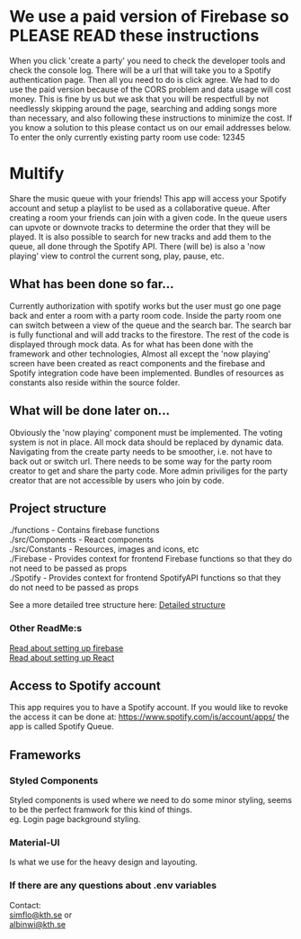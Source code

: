 # We use a paid version of Firebase so PLEASE READ these instructions
When you click 'create a party' you need to check the developer tools and check the console log. There will be a url that will take you to a Spotify authentication page. Then all you need to do is click agree.
We had to do use the paid version because of the CORS problem and data usage will cost money. This is fine by us but we ask that you will be respectfull by not needlessly skipping around the page, searching and adding songs more than necessary, and also following these instructions to minimize the cost. If you know a solution to this please contact us on our email addresses below.\
To enter the only currently existing party room use code: 12345

# Multify
Share the music queue with your friends! This app will access your Spotify account and setup a playlist to be used as a collaborative queue.
After creating a room your friends can join with a given code. In the queue users can upvote or downvote tracks to determine the order that
they will be played. It is also possible to search for new tracks and add them to the queue, all done through the Spotify API. There (will be) is 
also a 'now playing' view to control the current song, play, pause, etc.

## What has been done so far...
Currently authorization with spotify works but the user must go one page back and enter a room with a party room code.
Inside the party room one can switch between a view of the queue and the search bar. The search bar is fully functional and will add
tracks to the firestore. The rest of the code is displayed through mock data. As for what has been done with the framework and other technologies,
Almost all except the 'now playing' screen have been created as react components and the firebase and Spotify integration code have been implemented. Bundles of resources as constants also reside within the source folder.

## What will be done later on...
Obviously the 'now playing' component must be implemented. The voting system is not in place. All mock data should be replaced by dynamic data.
Navigating from the create party needs to be smoother, i.e. not have to back out or switch url. There needs to be some way for the party room creator
to get and share the party code. More admin priviliges for the party creator that are not accessible by users who join by code.

## Project structure
./functions - Contains firebase functions  
./src/Components - React components  
./src/Constants - Resources, images and icons, etc  
./Firebase -  Provides context for frontend Firebase functions so that they do not need to be passed as props  
./Spotify -  Provides context for frontend SpotifyAPI functions so that they do not need to be passed as props  

See a more detailed tree structure here: [Detailed structure](./tree.txt)  

### Other ReadMe:s
[Read about setting up firebase](./functions/README.md)\
[Read about setting up React](./REACT_README.md)

## Access to Spotify account
This app requires you to have a Spotify account. If you would like to revoke the access it can be done at: https://www.spotify.com/is/account/apps/ the app is called Spotify Queue.

## Frameworks

### Styled Components
Styled components is used where we need to do some minor styling, seems to be the perfect framwork for this kind of things.  
eg. Login page background styling.

### Material-UI
Is what we use for the heavy design and layouting.

### If there are any questions about .env variables
Contact:\
simflo@kth.se or\
albinwi@kth.se
